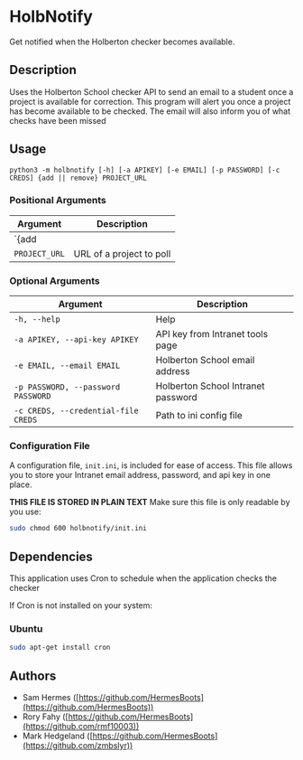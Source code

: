 # HolbNotify

Get notified when the Holberton checker becomes available.

## Description

Uses the Holberton School checker API to send an email to a student once a project is available for correction. This program will alert you once a project has become available to be checked. The email will also inform you of
what checks have been missed

## Usage

`python3 -m holbnotify [-h] [-a APIKEY] [-e EMAIL] [-p PASSWORD] [-c CREDS]
                   {add || remove} PROJECT_URL`

### Positional Arguments

| Argument | Description |
| - | - |
| `{add || remove}`| Starts or stops polling a project checker |
| `PROJECT_URL` | URL of a project to poll |

### Optional Arguments

| Argument | Description |
| - | - |
| `-h, --help` | Help |
| `-a APIKEY, --api-key APIKEY` | API key from Intranet tools page |
| `-e EMAIL, --email EMAIL` | Holberton School email address |
| `-p PASSWORD, --password PASSWORD` | Holberton School Intranet password
| `-c CREDS, --credential-file CREDS` | Path to ini config file |

### Configuration File

A configuration file, `init.ini`, is included for ease of access. This file allows you to store your Intranet email address, password, and api key in one place.

**THIS FILE IS STORED IN PLAIN TEXT** Make sure this file is only readable by you use:

```bash
sudo chmod 600 holbnotify/init.ini
```

## Dependencies

This application uses Cron to schedule when the application checks the checker

If Cron is not installed on your system:

### Ubuntu

```bash
sudo apt-get install cron
```

## Authors

* Sam Hermes ([https://github.com/HermesBoots](https://github.com/HermesBoots))
* Rory Fahy ([https://github.com/HermesBoots](https://github.com/rmf10003))
* Mark Hedgeland ([https://github.com/HermesBoots](https://github.com/zmbslyr))
